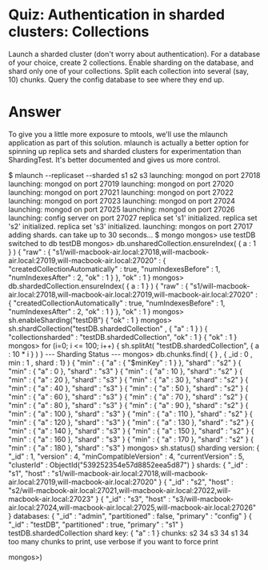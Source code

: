 # Quiz: Authentication in sharded clusters: Collections

Launch a sharded cluster (don't worry about authentication). For a database of your choice, create 2 collections. Enable sharding on the database, and shard only one of your collections. Split each collection into several (say, 10) chunks. Query the config database to see where they end up.


# Answer
To give you a little more exposure to mtools, we'll use the mlaunch application as part of this solution. mlaunch is actually a better option for spinning up replica sets and sharded clusters for experimentation than ShardingTest. It's better documented and gives us more control.

$ mlaunch --replicaset --sharded s1 s2 s3
launching: mongod on port 27018
launching: mongod on port 27019
launching: mongod on port 27020
launching: mongod on port 27021
launching: mongod on port 27022
launching: mongod on port 27023
launching: mongod on port 27024
launching: mongod on port 27025
launching: mongod on port 27026
launching: config server on port 27027
replica set 's1' initialized.
replica set 's2' initialized.
replica set 's3' initialized.
launching: mongos on port 27017
adding shards. can take up to 30 seconds...
$ mongo
mongos> use testDB
switched to db testDB
mongos> db.unsharedCollection.ensureIndex( { a : 1 } )
{
	"raw" : {
		"s1/will-macbook-air.local:27018,will-macbook-air.local:27019,will-macbook-air.local:27020" : {
			"createdCollectionAutomatically" : true,
			"numIndexesBefore" : 1,
			"numIndexesAfter" : 2,
			"ok" : 1
		}
	},
	"ok" : 1
}
mongos> db.shardedCollection.ensureIndex( { a : 1 } )
{
	"raw" : {
		"s1/will-macbook-air.local:27018,will-macbook-air.local:27019,will-macbook-air.local:27020" : {
			"createdCollectionAutomatically" : true,
			"numIndexesBefore" : 1,
			"numIndexesAfter" : 2,
			"ok" : 1
		}
	},
	"ok" : 1
}
mongos> sh.enableSharding("testDB")
{ "ok" : 1 }
mongos> sh.shardCollection("testDB.shardedCollection" , { "a" : 1 } )
{ "collectionsharded" : "testDB.shardedCollection", "ok" : 1 }
{ "ok" : 1 }
mongos> for (i=0; i <= 100; i++) { sh.splitAt( "testDB.shardedCollection", { a : 10 * i } ) }
--- Sharding Status ---
mongos> db.chunks.find( { } , { _id : 0 , min : 1 , shard : 1} )
{ "min" : { "a" : { "$minKey" : 1 } }, "shard" : "s2" }
{ "min" : { "a" : 0 }, "shard" : "s3" }
{ "min" : { "a" : 10 }, "shard" : "s2" }
{ "min" : { "a" : 20 }, "shard" : "s3" }
{ "min" : { "a" : 30 }, "shard" : "s2" }
{ "min" : { "a" : 40 }, "shard" : "s3" }
{ "min" : { "a" : 50 }, "shard" : "s2" }
{ "min" : { "a" : 60 }, "shard" : "s3" }
{ "min" : { "a" : 70 }, "shard" : "s2" }
{ "min" : { "a" : 80 }, "shard" : "s3" }
{ "min" : { "a" : 90 }, "shard" : "s2" }
{ "min" : { "a" : 100 }, "shard" : "s3" }
{ "min" : { "a" : 110 }, "shard" : "s2" }
{ "min" : { "a" : 120 }, "shard" : "s3" }
{ "min" : { "a" : 130 }, "shard" : "s2" }
{ "min" : { "a" : 140 }, "shard" : "s3" }
{ "min" : { "a" : 150 }, "shard" : "s2" }
{ "min" : { "a" : 160 }, "shard" : "s3" }
{ "min" : { "a" : 170 }, "shard" : "s2" }
{ "min" : { "a" : 180 }, "shard" : "s3" }
mongos> sh.status()
  sharding version: {
	"_id" : 1,
	"version" : 4,
	"minCompatibleVersion" : 4,
	"currentVersion" : 5,
	"clusterId" : ObjectId("539252354e57d8852eea5d87")
}
  shards:
	{  "_id" : "s1",  "host" : "s1/will-macbook-air.local:27018,will-macbook-air.local:27019,will-macbook-air.local:27020" }
	{  "_id" : "s2",  "host" : "s2/will-macbook-air.local:27021,will-macbook-air.local:27022,will-macbook-air.local:27023" }
	{  "_id" : "s3",  "host" : "s3/will-macbook-air.local:27024,will-macbook-air.local:27025,will-macbook-air.local:27026" }
  databases:
	{  "_id" : "admin",  "partitioned" : false,  "primary" : "config" }
	{  "_id" : "testDB",  "partitioned" : true,  "primary" : "s1" }
		testDB.shardedCollection
			shard key: { "a" : 1 }
			chunks:
				s2	34
				s3	34
				s1	34
			too many chunks to print, use verbose if you want to force print

mongos>)
